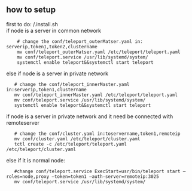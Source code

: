 ## how to setup
first to do: /.install.sh   
if node is  a server in common network
````
    # change the conf/teleport_outerMatser.yaml in:  serverip,token1,token2,clustername   
    mv conf/teleport_outerMatser.yaml /etc/teleport/teleport.yaml   
    mv conf/teleport.service /usr/lib/systemd/system/   
    systemctl enable teleport&&systemctl start teleport   
 ````
 else if node is a server in private network
 ````
    # change the conf/teleport_innerMaster.yaml in:serverip,token1,clustername   
    mv conf/teleport_innerMaster.yaml /etc/teleport/teleport.yaml  
    mv conf/teleport.service /usr/lib/systemd/system/   
    systemctl enable teleport&&systemctl start teleport   
 ````
if node is a server in private network and it need be connected with remoteserver 
 ```` 
    # change the conf/cluster.yaml in:toservername,token1,remoteip   
    mv conf/cluster.yaml /etc/teleport/cluster.yaml  
    tctl create -c /etc/teleport/teleport.yaml /etc/teleport/cluster.yaml  
 ````
  else if it is normal node:   
 ````
    #change conf/teleport.service ExecStart=usr/bin/teleport start —roles=node,proxy —token=token1 —auth-server=remoteip:3025
    mv conf/teleport.service /usr/lib/systemd/system/   
 ````